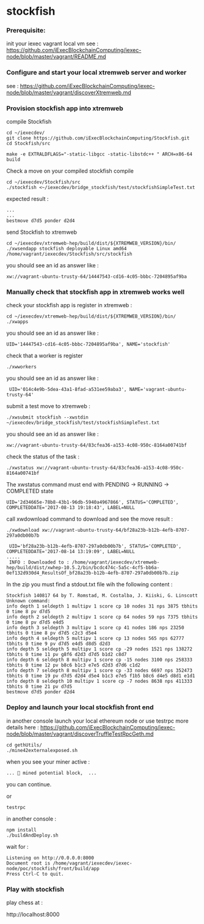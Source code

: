 # stockfish


### Prerequisite:

init your iexec vagrant local vm see :
https://github.com/iExecBlockchainComputing/iexec-node/blob/master/vagrant/README.md


### Configure and start your local xtremweb server and worker

see : https://github.com/iExecBlockchainComputing/iexec-node/blob/master/vagrant/discoverXtremweb.md

### Provision stockfish app into xtremweb

compile Stockfish
```
cd ~/iexecdev/
git clone https://github.com/iExecBlockchainComputing/Stockfish.git
cd Stockfish/src

make -e EXTRALDFLAGS="-static-libgcc -static-libstdc++ " ARCH=x86-64 build

```

Check a move on your compiled stockfish compile

```
cd ~/iexecdev/Stockfish/src
./stockfish <~/iexecdev/bridge_stockfish/test/stockfishSimpleTest.txt
```
expected result :

```
...
...
bestmove d7d5 ponder d2d4
```

send Stockfish to xtremweb
```
cd ~/iexecdev/xtremweb-hep/build/dist/${XTREMWEB_VERSION}/bin/
./xwsendapp stockfish deployable Linux amd64 /home/vagrant/iexecdev/Stockfish/src/stockfish

```
you should see an id as answer like :
```
xw://vagrant-ubuntu-trusty-64/14447543-cd16-4c05-bbbc-7204895af9ba
```


### Manually check that stockfish app in xtremweb works well
 
check your stockfish app is register in xtremweb :
```
cd ~/iexecdev/xtremweb-hep/build/dist/${XTREMWEB_VERSION}/bin/
./xwapps
```
you should see an id as answer like :
```
UID='14447543-cd16-4c05-bbbc-7204895af9ba', NAME='stockfish'
```
check that a worker is register 
```
./xwworkers
```
you should see an id as answer like :
```
 UID='014c4e9b-5dea-43a1-8fad-a531ee59aba3', NAME='vagrant-ubuntu-trusty-64'
```

submit a test move to xtremweb :
```
./xwsubmit stockfish --xwstdin ~/iexecdev/bridge_stockfish/test/stockfishSimpleTest.txt

```
you should see an id as answer like :
```
xw://vagrant-ubuntu-trusty-64/83cfea36-a153-4c08-950c-8164a00741bf
```
check the status of the task :
```
./xwstatus xw://vagrant-ubuntu-trusty-64/83cfea36-a153-4c08-950c-8164a00741bf
```

The xwstatus command must end with PENDING -> RUNNING -> COMPLETED state
```
UID='2d34665e-78b8-43b1-96db-5940a4967866', STATUS='COMPLETED', COMPLETEDDATE='2017-08-13 19:18:43', LABEL=NULL
```

call xwdownload command to download and see the move result :
```
./xwdownload xw://vagrant-ubuntu-trusty-64/bf28a23b-b12b-4efb-8707-297a0db00b7b
```

```
 UID='bf28a23b-b12b-4efb-8707-297a0db00b7b', STATUS='COMPLETED', COMPLETEDDATE='2017-08-14 13:19:09', LABEL=NULL
.....
 INFO : Downloaded to : /home/vagrant/iexecdev/xtremweb-hep/build/dist/xwhep-10.5.2/bin/bcdc474c-5a5c-4cf5-bb6a-0ef132d930d4_ResultsOf_bf28a23b-b12b-4efb-8707-297a0db00b7b.zip
```

In the zip you must find a stdout.txt file wih the following content :
```
Stockfish 140817 64 by T. Romstad, M. Costalba, J. Kiiski, G. Linscott
Unknown command:
info depth 1 seldepth 1 multipv 1 score cp 10 nodes 31 nps 3875 tbhits 0 time 8 pv d7d5
info depth 2 seldepth 2 multipv 1 score cp 64 nodes 59 nps 7375 tbhits 0 time 8 pv d7d5 e4d5
info depth 3 seldepth 3 multipv 1 score cp 41 nodes 186 nps 23250 tbhits 0 time 8 pv d7d5 c2c3 d5e4
info depth 4 seldepth 5 multipv 1 score cp 13 nodes 565 nps 62777 tbhits 0 time 9 pv d7d5 e4d5 d8d5 d2d3
info depth 5 seldepth 5 multipv 1 score cp -29 nodes 1521 nps 138272 tbhits 0 time 11 pv g8f6 d2d3 d7d5 b1d2 c8d7
info depth 6 seldepth 8 multipv 1 score cp -15 nodes 3100 nps 258333 tbhits 0 time 12 pv b8c6 b1c3 e7e5 d2d3 d7d6 c1d2
info depth 7 seldepth 8 multipv 1 score cp -33 nodes 6697 nps 352473 tbhits 0 time 19 pv d7d5 d2d4 d5e4 b1c3 e7e5 f1b5 b8c6 d4e5 d8d1 e1d1
info depth 8 seldepth 10 multipv 1 score cp -7 nodes 8638 nps 411333 tbhits 0 time 21 pv d7d5
bestmove d7d5 ponder d2d4
```

### Deploy and launch your local stockfish front end

in another console launch your local ethereum node or use testrpc
more details here :
https://github.com/iExecBlockchainComputing/iexec-node/blob/master/vagrant/discoverTruffleTestRpcGeth.md
```
cd gethUtils/
./mine42externalexposed.sh
```
when you see your miner active :
```
... 🔨 mined potential block,  ...
```
you can continue.

or 
```
testrpc
```


in another console  :
```
npm install
./buildAndDeploy.sh  

```

wait for : 
```
Listening on http://0.0.0.0:8000
Document root is /home/vagrant/iexecdev/iexec-node/poc/stockfish/front/build/app
Press Ctrl-C to quit.
```

### Play with stockfish 

play chess at : 

http://localhost:8000
